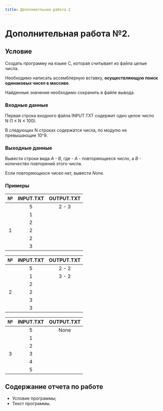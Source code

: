 ```yaml
---
title: Дополниетльная работа 2
---
```


# Дополнительная работа №2.

## Условие

Создать программу на языке С, которая считывает из файла целые числа.

Необходимо написать ассемблерную вставку, **осуществляющую поиск одинаковых чисел в массиве**. 

Найденные значения необходимо сохранить в файле вывода.

### Входные данные

Первая строка входного файла INPUT.TXT содержит одно целое число N (1 ≤ N ≤ 100).

В следующих N строках содержатся числа, по модулю не превышающие 10^9.

### Выходные данные

Вывести строки вида *A - B*, где - *A* - повторяющееся число, а *B* - количество повторений этого числа.

Если повторяющихся чисел нет, вывести *None*.

### Примеры

| № | INPUT.TXT | OUTPUT.TXT |
|:---:|:---------:|:----------:|
|   | 5         | 2 - 3      |
|   | 1         |            |
|   | 2         |            |
| 1 | 2         |            |
|   | 2         |            |
|   | 3         |            |

| № | INPUT.TXT | OUTPUT.TXT |
|:---:|:---------:|:----------:|
|   | 5         | 2 - 2      |
|   | 1         | 3 - 2      |
|   | 2         |            |
| 2 | 2         |            |
|   | 3         |            |
|   | 3         |            |


| № | INPUT.TXT | OUTPUT.TXT |
|:---:|:---------:|:----------:|
|   | 5         | None       |
|   | 1         |            |
|   | 2         |            |
| 3 | 3         |            |
|   | 4         |            |
|   | 5         |            |


## Содержание отчета по работе

- Условие программы;
- Текст программы.